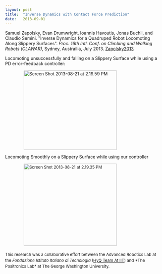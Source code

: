 ```yaml
---
layout: post
title:  "Inverse Dynamics with Contact Force Prediction"
date:   2013-09-01
---
```


Samuel Zapolsky, Evan Drumwright, Ioannis Havoutis, Jonas Buchli, and Claudio Semini. "Inverse Dynamics for a Quadruped Robot Locomoting Along Slippery Surfaces". <em>Proc. 16th Intl. Conf. on Climbing and Walking Robots (CLAWAR)</em>, Sydney, Austrailia, July 2013. <a href="http://robotics.gwu.edu/~samzapo/wp-content/uploads/2013/08/CLAWAR2013.pdf">Zapolsky2013</a>

Locomoting unsuccessfully and falling on a Slippery Surface while using a PD error-feedback controller:
<p style="padding-left: 60px;"><a href="http://robotics.gwu.edu/~samzapo/wp-content/uploads/2013/08/Screen-Shot-2013-08-21-at-2.19.59-PM.png"><img alt="Screen Shot 2013-08-21 at 2.19.59 PM" src="http://robotics.gwu.edu/~samzapo/wp-content/uploads/2013/08/Screen-Shot-2013-08-21-at-2.19.59-PM-300x256.png" width="300" height="256" /></a></p>
Locomoting Smoothly on a Slippery Surface while using our controller
<p style="padding-left: 60px;"><a style="font-size: 13px; line-height: 19px;" href="http://robotics.gwu.edu/~samzapo/wp-content/uploads/2013/08/Screen-Shot-2013-08-21-at-2.19.35-PM.png"><img alt="Screen Shot 2013-08-21 at 2.19.35 PM" src="http://robotics.gwu.edu/~samzapo/wp-content/uploads/2013/08/Screen-Shot-2013-08-21-at-2.19.35-PM-300x265.png" width="300" height="265" /></a><span style="font-size: 13px; line-height: 19px;"> </span></p>
<span style="font-size: 13px; line-height: 19px;">This research was a collaborative effort between the Advanced Robotics Lab at the </span><em style="font-size: 13px; line-height: 19px;">Fondazione Istituto Italiano di Tecnologia</em><span style="font-size: 13px; line-height: 19px;"> (</span><a style="font-size: 13px; line-height: 19px;" title="HyQ Team At IIT" href="http://www.iit.it/en/advr-labs/dynamic-legged-systems/hydraulically-actuated-quadruped-hyq.html" target="_blank">HyQ Team At IIT</a><span style="font-size: 13px; line-height: 19px;">) and *The Positronics Lab* at The George Washington University.